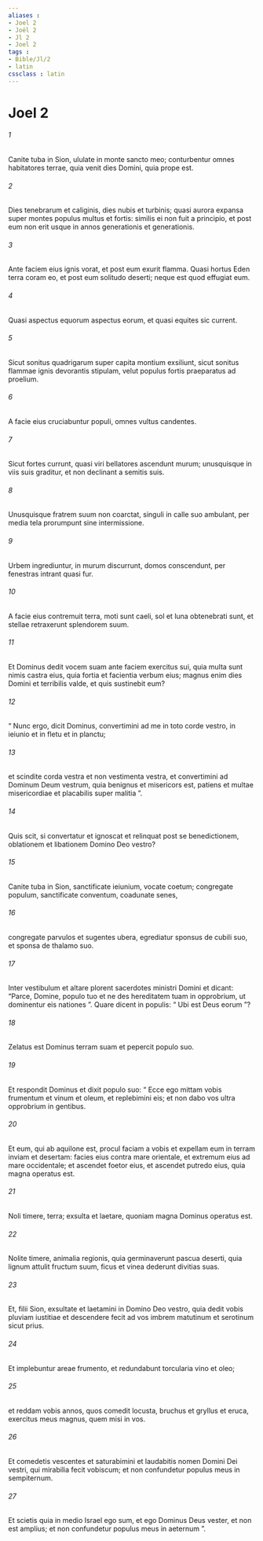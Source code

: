 ```yaml
---
aliases : 
- Joel 2
- Joël 2
- Jl 2
- Joel 2
tags : 
- Bible/Jl/2
- latin
cssclass : latin
---
```


# Joel 2

###### 1
Canite tuba in Sion, ululate in monte sancto meo; conturbentur omnes habitatores terrae, quia venit dies Domini, quia prope est.
###### 2
Dies tenebrarum et caliginis, dies nubis et turbinis; quasi aurora expansa super montes populus multus et fortis: similis ei non fuit a principio, et post eum non erit usque in annos generationis et generationis.
###### 3
Ante faciem eius ignis vorat, et post eum exurit flamma. Quasi hortus Eden terra coram eo, et post eum solitudo deserti; neque est quod effugiat eum.
###### 4
Quasi aspectus equorum aspectus eorum, et quasi equites sic current.
###### 5
Sicut sonitus quadrigarum super capita montium exsiliunt, sicut sonitus flammae ignis devorantis stipulam, velut populus fortis praeparatus ad proelium.
###### 6
A facie eius cruciabuntur populi, omnes vultus candentes.
###### 7
Sicut fortes currunt, quasi viri bellatores ascendunt murum; unusquisque in viis suis graditur, et non declinant a semitis suis.
###### 8
Unusquisque fratrem suum non coarctat, singuli in calle suo ambulant, per media tela prorumpunt sine intermissione.
###### 9
Urbem ingrediuntur, in murum discurrunt, domos conscendunt, per fenestras intrant quasi fur.
###### 10
A facie eius contremuit terra, moti sunt caeli, sol et luna obtenebrati sunt, et stellae retraxerunt splendorem suum.
###### 11
Et Dominus dedit vocem suam ante faciem exercitus sui, quia multa sunt nimis castra eius, quia fortia et facientia verbum eius; magnus enim dies Domini et terribilis valde, et quis sustinebit eum?
###### 12
“ Nunc ergo, dicit Dominus, convertimini ad me in toto corde vestro, in ieiunio et in fletu et in planctu;
###### 13
et scindite corda vestra et non vestimenta vestra, et convertimini ad Dominum Deum vestrum, quia benignus et misericors est, patiens et multae misericordiae et placabilis super malitia ”.
###### 14
Quis scit, si convertatur et ignoscat et relinquat post se benedictionem, oblationem et libationem Domino Deo vestro?
###### 15
Canite tuba in Sion, sanctificate ieiunium, vocate coetum; congregate populum, sanctificate conventum, coadunate senes,
###### 16
congregate parvulos et sugentes ubera, egrediatur sponsus de cubili suo, et sponsa de thalamo suo.
###### 17
Inter vestibulum et altare plorent sacerdotes ministri Domini et dicant: “Parce, Domine, populo tuo et ne des hereditatem tuam in opprobrium, ut dominentur eis nationes ”. Quare dicent in populis: “ Ubi est Deus eorum ”?
###### 18
Zelatus est Dominus terram suam et pepercit populo suo.
###### 19
Et respondit Dominus et dixit populo suo: “ Ecce ego mittam vobis frumentum et vinum et oleum, et replebimini eis; et non dabo vos ultra opprobrium in gentibus.
###### 20
Et eum, qui ab aquilone est, procul faciam a vobis et expellam eum in terram inviam et desertam: facies eius contra mare orientale, et extremum eius ad mare occidentale; et ascendet foetor eius, et ascendet putredo eius, quia magna operatus est.
###### 21
Noli timere, terra; exsulta et laetare, quoniam magna Dominus operatus est.
###### 22
Nolite timere, animalia regionis, quia germinaverunt pascua deserti, quia lignum attulit fructum suum, ficus et vinea dederunt divitias suas.
###### 23
Et, filii Sion, exsultate et laetamini in Domino Deo vestro, quia dedit vobis pluviam iustitiae et descendere fecit ad vos imbrem matutinum et serotinum sicut prius.
###### 24
Et implebuntur areae frumento, et redundabunt torcularia vino et oleo;
###### 25
et reddam vobis annos, quos comedit locusta, bruchus et gryllus et eruca, exercitus meus magnus, quem misi in vos.
###### 26
Et comedetis vescentes et saturabimini et laudabitis nomen Domini Dei vestri, qui mirabilia fecit vobiscum; et non confundetur populus meus in sempiternum.
###### 27
Et scietis quia in medio Israel ego sum, et ego Dominus Deus vester, et non est amplius; et non confundetur populus meus in aeternum ”.

